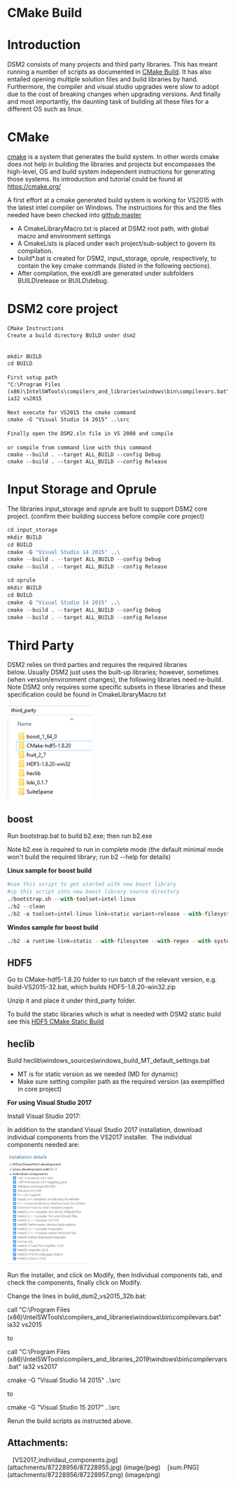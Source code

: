 # CMake Build

# Introduction

DSM2 consists of many projects and third party libraries. This has meant
running a number of scripts as documented in [CMake Build](CMake_Build).
It has also entailed opening multiple solution files and build libraries
by hand. Furthermore, the compiler and visual studio upgrades were slow
to adopt due to the cost of breaking changes when upgrading versions.
And finally and most importantly, the daunting task of building all
these files for a different OS such as linux.

# CMake

<a href="https://cmake.org/" rel="nofollow">cmake</a> is a system that
generates the build system. In other words cmake does not help in
building the libraries and projects but encompasses the high-level, OS
and build system independent instructions for generating those systems.
Its introduction and tutorial could be found at
<a href="https://cmake.org/" rel="nofollow">https://cmake.org/</a>

  

A first effort at a cmake generated build system is working for VS2015
with the latest intel compiler on Windows. The instructions for this and
the files needed have been checked into <a
href="https://github.com/CADWRDeltaModeling/dsm2/blob/master/dsm2/src/README.CMAKE.txt"
rel="nofollow">github master</a>

-   A CmakeLibraryMacro.txt is placed at DSM2 root path, with global
    macro and environment settings
-   A CmakeLists is placed under each project/sub-subject to govern its
    compilation.
-   build\*.bat is created for DSM2, input_storage, oprule,
    respectively, to contain the key cmake commands (listed in the
    following sections).
-   After compilation, the exe/dll are generated under subfolders
    BUILD\release or BUILD\debug.

# DSM2 core project

    CMake Instructions
    Create a build directory BUILD under dsm2


    mkdir BUILD
    cd BUILD

    First setup path 
    "C:\Program Files (x86)\IntelSWTools\compilers_and_libraries\windows\bin\compilevars.bat" ia32 vs2015

    Next execute for VS2015 the cmake command
    cmake -G "Visual Studio 14 2015" ..\src

    Finally open the DSM2.sln file in VS 2008 and compile

    or compile from command line with this command
    cmake --build . --target ALL_BUILD --config Debug
    cmake --build . --target ALL_BUILD --config Release

# Input Storage and Oprule

The libraries input_storage and oprule are built to support DSM2 core
project. (confirm their building success before compile core project)

``` python
cd input_storage
mkdir BUILD
cd BUILD
cmake -G "Visual Studio 14 2015" ..\
cmake --build . --target ALL_BUILD --config Debug
cmake --build . --target ALL_BUILD --config Release
```

``` python
cd oprule
mkdir BUILD
cd BUILD
cmake -G "Visual Studio 14 2015" ..\
cmake --build . --target ALL_BUILD --config Debug
cmake --build . --target ALL_BUILD --config Release
```

# Third Party

DSM2 relies on third parties and requires the required libraries
below. Usually DSM2 just uses the built-up libraries; however, sometimes
(when version/environment changes), the following libraries need
re-build. Note DSM2 only requires some specific subsets in these
libraries and these specification could be found in
CmakeLibraryMacro.txt

<img src="attachments/87228956/87228957.png"
data-image-src="attachments/87228956/87228957.png"
data-unresolved-comment-count="0" data-linked-resource-id="87228957"
data-linked-resource-version="1" data-linked-resource-type="attachment"
data-linked-resource-default-alias="sum.PNG"
data-base-url="http://msb-confluence"
data-linked-resource-content-type="image/png"
data-linked-resource-container-id="87228956"
data-linked-resource-container-version="1" height="217" />

  

## **boost**

Run bootstrap.bat to build b2.exe; then run b2.exe

Note b2.exe is required to run in complete mode (the default minimal
mode won't build the required library; run b2 --help for details)

**Linux sample for boost build**

``` python
#use this script to get started with new boost library
#cp this script into new boost library source directory
./bootstrap.sh --with-toolset=intel-linux
./b2 --clean
./b2 -a toolset=intel-linux link=static variant=release --with-filesystem --with-regex --with-system --with-test
```

**Windos sample for boost build**

``` python
./b2 -a runtime-link=static --with-filesystem --with-regex --with-system --with-test
```

## **HDF5**

Go to CMake-hdf5-1.8.20 folder to run batch of the relevant version,
e.g. build-VS2015-32.bat, which builds HDF5-1.8.20-win32.zip

Unzip it and place it under third_party folder.

To build the static libraries which is what is needed with DSM2 static
build see this [HDF5 CMake Static Build](HDF5_CMake_Static_Build)

  

## **heclib**

Build heclib\windows_sources\windows_build_MT_default_settings.bat

-   MT is for static version as we needed (MD for dynamic)
-   Make sure setting compiler path as the required version (as
    exemplified in core project)

  

**For using Visual Studio 2017**

Install Visual Studio 2017:

In addition to the standard Visual Studio 2017 installation, download
individual components from the VS2017 installer.  The individual
components needed are:

<img src="attachments/87228956/87228955.jpg"
data-image-src="attachments/87228956/87228955.jpg"
data-unresolved-comment-count="0" data-linked-resource-id="87228955"
data-linked-resource-version="1" data-linked-resource-type="attachment"
data-linked-resource-default-alias="VS2017_individaul_components.jpg"
data-base-url="http://msb-confluence"
data-linked-resource-content-type="image/jpeg"
data-linked-resource-container-id="87228956"
data-linked-resource-container-version="1" height="250" />

Run the installer, and click on Modify, then Individual components tab,
and check the components, finally click on Modify.

  

Change the lines in build_dsm2_vs2015_32b.bat:

call "C:\Program Files
(x86)\IntelSWTools\compilers_and_libraries\windows\bin\compilevars.bat"
ia32 vs2015

to

call "C:\Program Files
(x86)\IntelSWTools\compilers_and_libraries_2019\windows\bin\compilervars.bat"
ia32 vs2017

  

cmake -G "Visual Studio 14 2015" ..\src

to 

cmake -G "Visual Studio 15 2017" ..\src

  

Rerun the build scripts as instructed above.

  

  

## Attachments:

<img src="images/icons/bullet_blue.gif" width="8" height="8" />
[VS2017_individaul_components.jpg](attachments/87228956/87228955.jpg)
(image/jpeg)  
<img src="images/icons/bullet_blue.gif" width="8" height="8" />
[sum.PNG](attachments/87228956/87228957.png) (image/png)  
